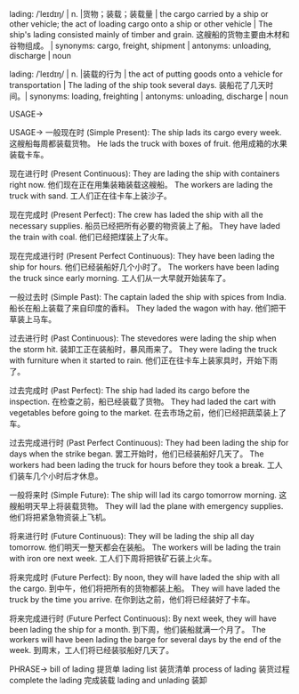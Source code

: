lading: /ˈleɪdɪŋ/ | n. |货物；装载；装载量 | the cargo carried by a ship or other vehicle; the act of loading cargo onto a ship or other vehicle | The ship's lading consisted mainly of timber and grain. 这艘船的货物主要由木材和谷物组成。 | synonyms: cargo, freight, shipment | antonyms: unloading, discharge | noun

lading: /ˈleɪdɪŋ/ | n. |装载的行为 | the act of putting goods onto a vehicle for transportation | The lading of the ship took several days.  装船花了几天时间。| synonyms: loading, freighting | antonyms: unloading, discharge | noun


USAGE->

USAGE->
一般现在时 (Simple Present):
The ship lads its cargo every week.  这艘船每周都装载货物。
He lads the truck with boxes of fruit. 他用成箱的水果装载卡车。

现在进行时 (Present Continuous):
They are lading the ship with containers right now. 他们现在正在用集装箱装载这艘船。
The workers are lading the truck with sand. 工人们正在往卡车上装沙子。

现在完成时 (Present Perfect):
The crew has laded the ship with all the necessary supplies. 船员已经把所有必要的物资装上了船。
They have laded the train with coal. 他们已经把煤装上了火车。

现在完成进行时 (Present Perfect Continuous):
They have been lading the ship for hours. 他们已经装船好几个小时了。
The workers have been lading the truck since early morning.  工人们从一大早就开始装车了。

一般过去时 (Simple Past):
The captain laded the ship with spices from India. 船长在船上装载了来自印度的香料。
They laded the wagon with hay. 他们把干草装上马车。

过去进行时 (Past Continuous):
The stevedores were lading the ship when the storm hit.  装卸工正在装船时，暴风雨来了。
They were lading the truck with furniture when it started to rain. 他们正在往卡车上装家具时，开始下雨了。

过去完成时 (Past Perfect):
The ship had laded its cargo before the inspection.  在检查之前，船已经装载了货物。
They had laded the cart with vegetables before going to the market.  在去市场之前，他们已经把蔬菜装上了车。

过去完成进行时 (Past Perfect Continuous):
They had been lading the ship for days when the strike began.  罢工开始时，他们已经装船好几天了。
The workers had been lading the truck for hours before they took a break.  工人们装车几个小时后才休息。

一般将来时 (Simple Future):
The ship will lad its cargo tomorrow morning.  这艘船明天早上将装载货物。
They will lad the plane with emergency supplies.  他们将把紧急物资装上飞机。

将来进行时 (Future Continuous):
They will be lading the ship all day tomorrow.  他们明天一整天都会在装船。
The workers will be lading the train with iron ore next week. 工人们下周将把铁矿石装上火车。

将来完成时 (Future Perfect):
By noon, they will have laded the ship with all the cargo. 到中午，他们将把所有的货物都装上船。
They will have laded the truck by the time you arrive.  在你到达之前，他们将已经装好了卡车。

将来完成进行时 (Future Perfect Continuous):
By next week, they will have been lading the ship for a month. 到下周，他们装船就满一个月了。
The workers will have been lading the barge for several days by the end of the week. 到周末，工人们将已经装驳船好几天了。


PHRASE->
bill of lading 提货单
lading list 装货清单
process of lading 装货过程
complete the lading 完成装载
lading and unlading 装卸
